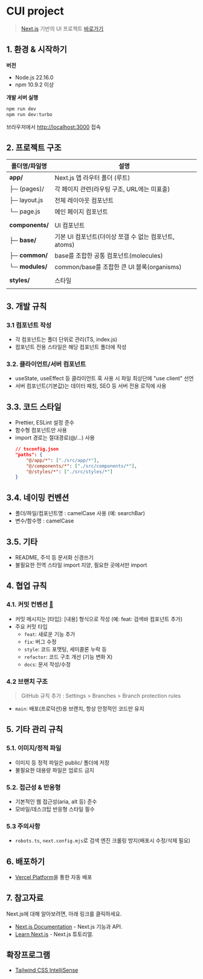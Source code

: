 # CUI project

> [Next.js](https://nextjs.org) 기반의 UI 프로젝트
> [바로가기](https://cui-dun.vercel.app/)

## 1. 환경 & 시작하기

**버전**

-   Node.js 22.16.0
-   npm 10.9.2 이상

**개발 서버 실행**

```bash
npm run dev
npm run dev:turbo
```

브라우저에서 [http://localhost:3000](http://localhost:3000) 접속

## 2. 프로젝트 구조

| 폴더명/파일명   | 설명                                                  |
| --------------- | ----------------------------------------------------- |
| **app/**        | Next.js 앱 라우터 폴더 (루트)                         |
| ├─ (pages)/     | 각 페이지 관련(라우팅 구조, URL에는 미표출)           |
| ├─ layout.js    | 전체 레이아웃 컴포넌트                                |
| └─ page.js      | 메인 페이지 컴포넌트                                  |
|                 |                                                       |
| **components/** | UI 컴포넌트                                           |
| ├─ **base/**    | 기본 UI 컴포넌트(더이상 쪼갤 수 없는 컴포넌트, atoms) |
| ├─ **common/**  | base를 조합한 공통 컴포넌트(molecules)                |
| └─ **modules/** | common/base를 조합한 큰 UI 블록(organisms)            |
|                 |                                                       |
| **styles/**     | 스타일                                                |
|                 |                                                       |

## 3. 개발 규칙

### 3.1 컴포넌트 작성

-   각 컴포넌트는 폴더 단위로 관리(TS, index.js)
-   컴포넌트 전용 스타일은 해당 컴포넌트 폴더에 작성
<!-- -   전역 스타일은 main.scss에서 import -->

### 3.2. 클라이언트/서버 컴포넌트

-   useState, useEffect 등 클라이언트 훅 사용 시 파일 최상단에 "use client" 선언
-   서버 컴포넌트(기본값)는 데이터 패칭, SEO 등 서버 전용 로직에 사용

## 3.3. 코드 스타일

-   Prettier, ESLint 설정 준수
-   함수형 컴포넌트만 사용
-   import 경로는 절대경로(@/...) 사용
    ```json
    // tsconfig.json
    "paths": {
        "@/app/*": ["./src/app/*"],
        "@/components/*": ["./src/components/*"],
        "@/styles/*": ["./src/styles/*"]
    }
    ```

## 3.4. 네이밍 컨벤션

-   폴더/파일/컴포넌트명 : camelCase 사용 (예: searchBar)
-   변수/함수명 : camelCase
<!-- -   SCSS 클래스명 : BEM 방식 권장 -->

## 3.5. 기타

-   README, 주석 등 문서화 신경쓰기
-   불필요한 전역 스타일 import 지양, 필요한 곳에서만 import

## 4. 협업 규칙

### 4.1. 커밋 컨벤션 [🔗](https://www.conventionalcommits.org/ko/v1.0.0/)

-   커밋 메시지는 [타입]: [내용] 형식으로 작성 (예: feat: 검색바 컴포넌트 추가)
-   주요 커밋 타입
    -   `feat`: 새로운 기능 추가
    -   `fix`: 버그 수정
    -   `style`: 코드 포맷팅, 세미콜론 누락 등
    -   `refactor`: 코드 구조 개선 (기능 변화 X)
    -   `docs`: 문서 작성/수정

### 4.2 브랜치 구조

> GitHub 규칙 추가 : Settings > Branches > Branch protection rules

-   `main`: 배포(프로덕션)용 브랜치, 항상 안정적인 코드만 유지

## 5. 기타 관리 규칙

### 5.1. 이미지/정적 파일

-   이미지 등 정적 파일은 public/ 폴더에 저장
-   불필요한 대용량 파일은 업로드 금지

### 5.2. 접근성 & 반응형

-   기본적인 웹 접근성(aria, alt 등) 준수
-   모바일/데스크탑 반응형 스타일 필수

### 5.3 주의사항

-   `robots.ts`, `next.config.mjs`로 검색 엔진 크롤링 방지(배포시 수정/삭제 필요)

## 6. 배포하기

-   [Vercel Platform](https://vercel.com/)을 통한 자동 배포

## 7. 참고자료

Next.js에 대해 알아보려면, 아래 링크를 클릭하세요.

-   [Next.js Documentation](https://nextjs.org/docs) - Next.js 기능과 API.
-   [Learn Next.js](https://nextjs.org/learn) - Next.js 튜토리얼.

<!--
## PR(Pull Request) 규칙

- PR 제목과 설명에 변경사항, 목적, 테스트 방법 명확히 작성
- 작업 단위를 작게 쪼개서 PR 생성
- 리뷰어 지정 및 코드리뷰 필수
- 관련 이슈 번호(있다면) 명시
- CI(테스트, 린트 등) 통과 후 머지

## 브랜치 구조

> GitHub 규칙 추가 : Settings > Branches > Branch protection rules

- `main`: 배포(프로덕션)용 브랜치, 항상 안정적인 코드만 유지
- `feature/…`: 기능 개발용 브랜치 (예: feature/login)
- `hotfix/…`: 긴급 수정용 브랜치 (예: hotfix/login-bug)
- 브랜치 보호 설정: main 브랜치에 직접 push 금지, PR(코드리뷰)만 merge 가능하도록 설정

## 환경 변수 관리

- 환경 변수는 .env.local 등 환경 파일로 관리
- 민감 정보는 절대 커밋하지 않기
- .env\* 파일은 .gitignore에 반드시 추가

## 패키지 관리

- 패키지 추가/삭제 시 반드시 package.json, package-lock.json 동기화
- 불필요한 패키지 설치 금지

## 테스트

- 중요 로직/컴포넌트는 테스트 코드 작성 권장
- 테스트 파일은 **tests**/ 또는 \*.test.js(또는 .ts)로 관리

## CI/CD 및 보안

- main 브랜치 보호(직접 push 금지, PR만 merge)
- Dependabot, 코드/시크릿 스캔 등 GitHub 보안 기능 활성화
- 배포 전 lint, format, test 통과 필수
-->

## 확장프로그램

-   [Tailwind CSS IntelliSense](https://marketplace.visualstudio.com/items?itemName=bradlc.vscode-tailwindcss)
